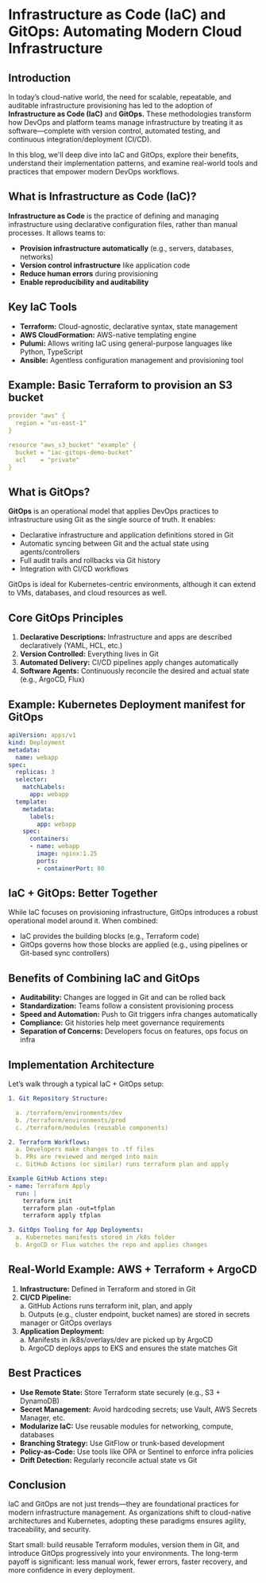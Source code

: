 # **Infrastructure as Code (IaC) and GitOps: Automating Modern Cloud Infrastructure**
  

## **Introduction**

In today’s cloud-native world, the need for scalable, repeatable, and auditable infrastructure provisioning has led to the adoption of **Infrastructure as Code (IaC)** and **GitOps.** These methodologies transform how DevOps and platform teams manage infrastructure by treating it as software—complete with version control, automated testing, and continuous integration/deployment (CI/CD).  

In this blog, we'll deep dive into IaC and GitOps, explore their benefits, understand their implementation patterns, and examine real-world tools and practices that empower modern DevOps workflows. 

## **What is Infrastructure as Code (IaC)?**  

**Infrastructure as Code** is the practice of defining and managing infrastructure using declarative configuration files, rather than manual processes. It allows teams to:

* **Provision infrastructure automatically** (e.g., servers, databases, networks)
* **Version control infrastructure** like application code 
* **Reduce human errors** during provisioning 
* **Enable reproducibility and auditability**

## **Key IaC Tools** 

* **Terraform:** Cloud-agnostic, declarative syntax, state management 
* **AWS CloudFormation:** AWS-native templating engine 
* **Pulumi:** Allows writing IaC using general-purpose languages like Python, TypeScript 
* **Ansible:** Agentless configuration management and provisioning tool 

## **Example: Basic Terraform to provision an S3 bucket**

```yaml
provider "aws" { 
  region = "us-east-1" 
}

resource "aws_s3_bucket" "example" { 
  bucket = "iac-gitops-demo-bucket" 
  acl    = "private" 
} 
```
 
## **What is GitOps?** 

**GitOps** is an operational model that applies DevOps practices to infrastructure using Git as the single source of truth. It enables: 

* Declarative infrastructure and application definitions stored in Git 
* Automatic syncing between Git and the actual state using agents/controllers 
* Full audit trails and rollbacks via Git history 
* Integration with CI/CD workflows 

GitOps is ideal for Kubernetes-centric environments, although it can extend to VMs, databases, and cloud resources as well. 

## **Core GitOps Principles**

1. **Declarative Descriptions:** Infrastructure and apps are described declaratively (YAML, HCL, etc.) 
2. **Version Controlled:** Everything lives in Git 
3. **Automated Delivery:** CI/CD pipelines apply changes automatically 
4. **Software Agents:** Continuously reconcile the desired and actual state (e.g., ArgoCD, Flux) 

## **Example: Kubernetes Deployment manifest for GitOps**


```yaml
apiVersion: apps/v1 
kind: Deployment
metadata: 
  name: webapp 
spec: 
  replicas: 3 
  selector: 
    matchLabels: 
      app: webapp 
  template: 
    metadata: 
      labels: 
        app: webapp 
    spec: 
      containers: 
      - name: webapp 
        image: nginx:1.25 
        ports: 
        - containerPort: 80 
```

## **IaC + GitOps: Better Together**

While IaC focuses on provisioning infrastructure, GitOps introduces a robust operational model around it. When combined: 

* IaC provides the building blocks (e.g., Terraform code) 
* GitOps governs how those blocks are applied (e.g., using pipelines or Git-based sync controllers) 


## **Benefits of Combining IaC and GitOps** 

* **Auditability:** Changes are logged in Git and can be rolled back  
* **Standardization:** Teams follow a consistent provisioning process  
* **Speed and Automation:** Push to Git triggers infra changes automatically 
* **Compliance:** Git histories help meet governance requirements 
* **Separation of Concerns:** Developers focus on features, ops focus on infra  


## **Implementation Architecture**

Let’s walk through a typical IaC + GitOps setup: 

```yaml
1. Git Repository Structure: 

  a. /terraform/environments/dev 
  b. /terraform/environments/prod 
  c. /terraform/modules (reusable components) 

2. Terraform Workflows: 
  a. Developers make changes to .tf files 
  b. PRs are reviewed and merged into main 
  c. GitHub Actions (or similar) runs terraform plan and apply 

Example GitHub Actions step: 
- name: Terraform Apply 
  run: | 
    terraform init 
    terraform plan -out=tfplan 
    terraform apply tfplan 

3. GitOps Tooling for App Deployments: 
  a. Kubernetes manifests stored in /k8s folder 
  b. ArgoCD or Flux watches the repo and applies changes 

```

## **Real-World Example: AWS + Terraform + ArgoCD**

1. **Infrastructure:** Defined in Terraform and stored in Git 
2. **CI/CD Pipeline:**  
  a. GitHub Actions runs terraform init, plan, and apply   
  b. Outputs (e.g., cluster endpoint, bucket names) are stored in secrets manager or GitOps      overlays  
3. **Application Deployment:**   
  a. Manifests in /k8s/overlays/dev are picked up by ArgoCD  
  b. ArgoCD deploys apps to EKS and ensures the state matches Git  

## **Best Practices**

* **Use Remote State:** Store Terraform state securely (e.g., S3 + DynamoDB) 
* **Secret Management:** Avoid hardcoding secrets; use Vault, AWS Secrets Manager, etc. 
* **Modularize IaC:** Use reusable modules for networking, compute, databases 
* **Branching Strategy:** Use GitFlow or trunk-based development 
* **Policy-as-Code:** Use tools like OPA or Sentinel to enforce infra policies 
* **Drift Detection:** Regularly reconcile actual state vs Git 

## **Conclusion**

IaC and GitOps are not just trends—they are foundational practices for modern infrastructure management. As organizations shift to cloud-native architectures and Kubernetes, adopting these paradigms ensures agility, traceability, and security. 

Start small: build reusable Terraform modules, version them in Git, and introduce GitOps progressively into your environments. The long-term payoff is significant: less manual work, fewer errors, faster recovery, and more confidence in every deployment. 


